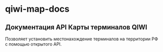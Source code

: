 # qiwi-map-docs 
 
 ## Документация API Карты терминалов QIWI 
 Позволяет установить местонахождение терминалов на территории РФ c помощью открытого API.
